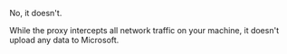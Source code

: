 No, it doesn't. 

While the proxy intercepts all network traffic on your machine, it doesn't upload any data to Microsoft.
